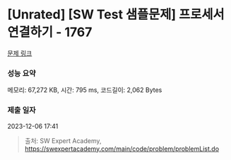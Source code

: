 # [Unrated] [SW Test 샘플문제] 프로세서 연결하기 - 1767 

[문제 링크](https://swexpertacademy.com/main/code/problem/problemDetail.do?contestProbId=AV4suNtaXFEDFAUf) 

### 성능 요약

메모리: 67,272 KB, 시간: 795 ms, 코드길이: 2,062 Bytes

### 제출 일자

2023-12-06 17:41



> 출처: SW Expert Academy, https://swexpertacademy.com/main/code/problem/problemList.do